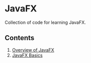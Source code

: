 # JavaFX
Collection of code for learning JavaFX.

## Contents
1. [Overview of JavaFX](Chapter_01)
2. [JavaFX Basics](Chapter_02)
